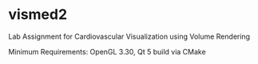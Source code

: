 # vismed2

Lab Assignment for Cardiovascular Visualization using Volume Rendering

Minimum Requirements: OpenGL 3.30, Qt 5
build via CMake
